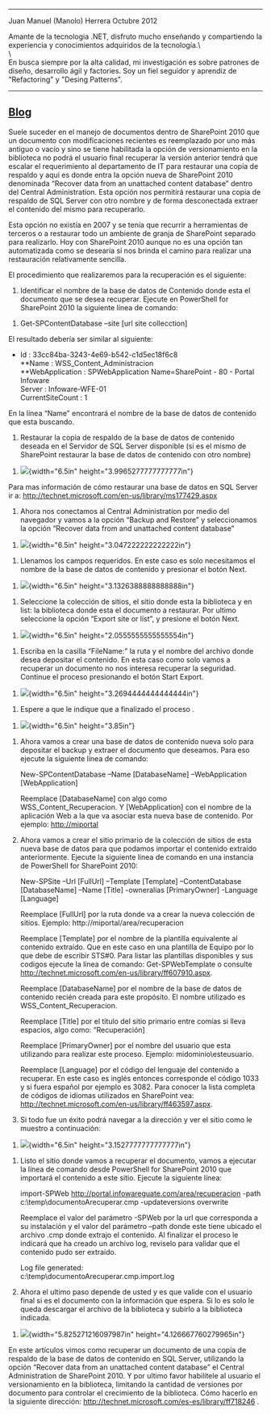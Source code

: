   -------------------------------------------------------------------------------------------------------------------------------------------------------------------------------------------------------
  Juan Manuel (Manolo) Herrera                                                                                                                                                             Octubre 2012
                                                                                                                                                                                           
  Amante de la tecnologia .NET, disfruto mucho enseñando y compartiendo la experiencia y conocimientos adquiridos de la tecnología.\                                                       
  \                                                                                                                                                                                        
  En busca siempre por la alta calidad, mi investigación es sobre patrones de diseño, desarrollo ágil y factories. Soy un fiel seguidor y aprendiz de "Refactoring" y "Desing Patterns".   
  ---------------------------------------------------------------------------------------------------------------------------------------------------------------------------------------- --------------
  [Blog](http://jmhogua.blogspot.mx/)
  -------------------------------------------------------------------------------------------------------------------------------------------------------------------------------------------------------

Suele suceder en el manejo de documentos dentro de SharePoint 2010 que
un documento con modificaciones recientes es reemplazado por uno más
antiguo o vacío y sino se tiene habilitada la opción de versionamiento
en la biblioteca no podrá el usuario final recuperar la versión anterior
tendrá que escalar el requerimiento al departamento de IT para restaurar
una copia de respaldo y aquí es donde entra la opción nueva de
SharePoint 2010 denominada “Recover data from an unattached content
database” dentro del Central Administration. Esta opción nos permitirá
restaurar una copia de respaldo de SQL Server con otro nombre y de forma
desconectada extraer el contenido del mismo para recuperarlo.

Esta opción no existía en 2007 y se tenía que recurrir a herramientas de
terceros o a restaurar todo un ambiente de granja de SharePoint separado
para realizarlo. Hoy con SharePoint 2010 aunque no es una opción tan
automatizada como se desearía si nos brinda el camino para realizar una
restauración relativamente sencilla.

El procedimiento que realizaremos para la recuperación es el siguiente:

1.  Identificar el nombre de la base de datos de Contenido donde esta el
    documento que se desea recuperar. Ejecute en PowerShell for
    SharePoint 2010 la siguiente línea de comando:

<!-- -->

1.  Get-SPContentDatabase –site \[url site collecction\]

El resultado debería ser similar al siguiente:

-   Id : 33cc84ba-3243-4e69-b542-c1d5ec18f6c8\
    **Name : WSS\_Content\_Administracion\
    **WebApplication : SPWebApplication Name=SharePoint - 80 - Portal
    Infoware\
    Server : Infoware-WFE-01\
    CurrentSiteCount : 1

En la línea “Name” encontrará el nombre de la base de datos de contenido
que esta buscando.

1.  Restaurar la copia de respaldo de la base de datos de contenido
    deseada en el Servidor de SQL Server disponible (si es el mismo de
    SharePoint restaurar la base de datos de contenido con otro nombre)

<!-- -->

1.  ![](./media/media/image1.png){width="6.5in"
    height="3.9965277777777777in"}

Para mas información de cómo restaurar una base de datos en SQL Server
ir a: http://technet.microsoft.com/en-us/library/ms177429.aspx

1.  Ahora nos conectamos al Central Administration por medio del
    navegador y vamos a la opción “Backup and Restore” y seleccionamos
    la opción “Recover data from and unattached content database”

<!-- -->

1.  ![](./media/media/image2.png){width="6.5in"
    height="3.047222222222222in"}

<!-- -->

1.  Llenamos los campos requeridos. En este caso es solo necesitamos el
    nombre de la base de datos de contenido y presionar el botón Next.

<!-- -->

1.  ![](./media/media/image3.png){width="6.5in"
    height="3.1326388888888888in"}

<!-- -->

1.  Seleccione la colección de sitios, el sitio donde esta la biblioteca
    y en list: la biblioteca donde esta el documento a restaurar. Por
    ultimo seleccione la opción “Export site or list”, y presione el
    botón Next.

<!-- -->

1.  ![](./media/media/image4.png){width="6.5in"
    height="2.0555555555555554in"}

<!-- -->

1.  Escriba en la casilla “FileName:” la ruta y el nombre del archivo
    donde desea depositar el contenido. En esta caso como solo vamos a
    recuperar un documento no nos interesa recuperar la seguridad.
    Continue el proceso presionando el botón Start Export.

<!-- -->

1.  ![](./media/media/image5.png){width="6.5in"
    height="3.2694444444444444in"}

<!-- -->

1.  Espere a que le indique que a finalizado el proceso .

<!-- -->

1.  ![](./media/media/image6.png){width="6.5in" height="3.85in"}

<!-- -->

1.  Ahora vamos a crear una base de datos de contenido nueva solo para
    depositar el backup y extraer el documento que deseamos. Para eso
    ejecute la siguiente línea de comando:

    New-SPContentDatabase –Name \[DatabaseName\] –WebApplication
    \[WebApplication\]

    Reemplace \[DatabaseName\] con algo como WSS\_Content\_Recuperacion.
    Y \[WebApplication\] con el nombre de la aplicación Web a la que va
    asociar esta nueva base de contenido. Por ejemplo: <http://miportal>

2.  Ahora vamos a crear el sitio primario de la colección de sitios de
    esta nueva base de datos para que podamos importar el contenido
    extraído anteriormente. Ejecute la siguiente línea de comando en una
    instancia de PowerShell for SharePoint 2010:

    New-SPSite –Url \[FullUrl\] –Template \[Template\] –ContentDatabase
    \[DatabaseName\] –Name \[Title\] -owneralias \[PrimaryOwner\]
    -Language \[Language\]

    Reemplace \[FullUrl\] por la ruta donde va a crear la nueva
    colección de sitios. Ejemplo: http://miportal/area/recuperacion

    Reemplace \[Template\] por el nombre de la plantilla equivalente al
    contenido extraído. Que en este caso en una plantilla de Equipo por
    lo que debe de escribir STS\#0. Para listar las plantillas
    disponibles y sus codigos ejecute la línea de comando:
    Get-SPWebTemplate o
    consulte http://technet.microsoft.com/en-us/library/ff607910.aspx.

    Reemplace \[DatabaseName\] por el nombre de la base de datos de
    contenido recién creada para este propósito. El nombre utilizado
    es WSS\_Content\_Recuperacion.

    Reemplace \[Title\] por el título del sitio primario entre comías si
    lleva espacios, algo como: “Recuperación\]

    Reemplace \[PrimaryOwner\] por el nombre del usuario que esta
    utilizando para realizar este proceso.
    Ejemplo: midominio\\esteusuario.

    Reemplace \[Language\] por el código del lenguaje del contenido
    a recuperar. En este caso es inglés entonces corresponde el código
    1033 y si fuera español por ejemplo es 3082. Para conocer la lista
    completa de códigos de idiomas utilizados en SharePoint
    vea: http://technet.microsoft.com/en-us/library/ff463597.aspx.

3.  Si todo fue un éxito podrá navegar a la dirección y ver el sitio
    como le muestro a continuación:

<!-- -->

1.  ![](./media/media/image7.png){width="6.5in"
    height="3.1527777777777777in"}

<!-- -->

1.  Listo el sitio donde vamos a recuperar el documento, vamos a
    ejecutar la línea de comando desde PowerShell for SharePoint 2010
    que importará el contenido a este sitio. Ejecute la siguiente línea:

    import-SPWeb <http://portal.infowareguate.com/area/recuperacion>
    -path c:\\temp\\documentoArecuperar.cmp -updateversions overwrite

    Reemplace el valor del parámetro -SPWeb por la url que corresponda a
    su instalación y el valor del parámetro –path donde este tiene
    ubicado el archivo .cmp donde extrajo el contenido. Al finalizar el
    proceso le indicará que ha creado un archivo log, reviselo para
    validar que el contenido pudo ser extraído.

    Log file generated:\
    c:\\temp\\documentoArecuperar.cmp.import.log

2.  Ahora el ultimo paso depende de usted y es que valide con el usuario
    final si es el documento con la información que espera. Si lo es
    solo le queda descargar el archivo de la biblioteca y subirlo a la
    biblioteca indicada.

<!-- -->

1.  ![](./media/media/image8.png){width="5.825271216097987in"
    height="4.126667760279965in"}

En este artículos vimos como recuperar un documento de una copia de
respaldo de la base de datos de contenido en SQL Server, utilizando la
opción “Recover data from an unattached content database” el Central
Administration de SharePoint 2010. Y por ultimo favor habilítele al
usuario el versionamiento en la biblioteca, limitando la cantidad de
versiones por documento para controlar el crecimiento de la biblioteca.
Cómo hacerlo en la siguiente dirección:
<http://technet.microsoft.com/es-es/library/ff718246> .
